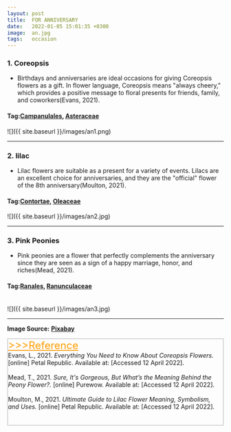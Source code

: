 ```yaml
---
layout: post
title:  FOR ANNIVERSARY
date:   2022-01-05 15:01:35 +0300
image:  an.jpg
tags:   occasion
---
```


### 1. Coreopsis
* Birthdays and anniversaries are ideal occasions for giving Coreopsis flowers as a gift. In flower language, Coreopsis means "always cheery," which provides a positive message to floral presents for friends, family, and coworkers(Evans, 2021).

#### Tag:[Campanulales](/campanulales), [Asteraceae](/asteraceae)
![]({{ site.baseurl }}/images/an1.png)
<br>

***

### 2. lilac
* Lilac flowers are suitable as a present for a variety of events. Lilacs are an excellent choice for anniversaries, and they are the "official" flower of the 8th anniversary(Moulton, 2021).

#### Tag:[Contortae](/contortae), [Oleaceae](/oleaceae)
![]({{ site.baseurl }}/images/an2.jpg)
<br>

***

### 3. Pink Peonies
* Pink peonies are a flower that perfectly complements the anniversary since they are seen as a sign of a happy marriage, honor, and riches(Mead, 2021). 

#### Tag:[Ranales](/ranales), [Ranunculaceae](/ranunculaceae)
<br>
![]({{ site.baseurl }}/images/an3.jpg)
<br>

***

__Image Source:__ <a href="https://pixabay.com/">__Pixabay__</a>


<html lang="en">
 
<head>
    <meta charset="UTF-8">
    <title>Title</title>
</head>
 
<body>
    <div style="border: 2px solid lightgray;">
    <a href="javascript:;" id="btn" style="font-size: 24px; font-style: bold; color:rgb(255, 157, 0);">
        >>>Reference</a>
    <span id="content">
        <br>
        Evans, L., 2021. <i>Everything You Need to Know About Coreopsis Flowers.</i> [online] Petal Republic. Available at: <https://www.petalrepublic.com/coreopsis-flowers/> [Accessed 12 April 2022].<br><br>
        Mead, T., 2021. <i>Sure, It's Gorgeous, But What’s the Meaning Behind the Peony Flower?.</i> [online] Purewow. Available at: <https://www.purewow.com/home/peony-flower-meaning> [Accessed 12 April 2022].<br><br>
        Moulton, M., 2021. <i>Ultimate Guide to Lilac Flower Meaning, Symbolism, and Uses.</i> [online] Petal Republic. Available at: <https://www.petalrepublic.com/lilac-flower/> [Accessed 12 April 2022].<br><br>
        <br>
    </span>
    </div>
    <script type="text/javascript">
        //获取button按钮
        var btn = document.getElementById('btn');
        //获取p
        var content = document.getElementById('content');
        //获取p中的内容
        var str = content.innerHTML;
        //定义一个变量，表示当前的状态（收缩、展开）
        var onOff = true; // true表示展开
        btn.onclick = function() {
            if (onOff) {
                content.innerHTML = str.substr(0, 0);
            } else {
                //说明当前状态是收缩的，需要展开
                content.innerHTML = str
            }
            onOff = !onOff; //每点击一次，改变一次展开、收缩状态
            return false; //阻止a标签的默认事件
        }
    </script>

</body>
 
</html>